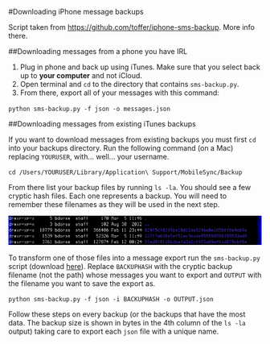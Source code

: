 #Downloading iPhone message backups

Script taken from <https://github.com/toffer/iphone-sms-backup>. More info there.

##Downloading messages from a phone you have IRL

1. Plug in phone and back up using iTunes. Make sure that you select back up to __your computer__ and not iCloud.
2. Open terminal and `cd` to the directory that contains `sms-backup.py`.
3. From there, export all of your messages with this command:

`python sms-backup.py -f json -o messages.json`

##Downloading messages from existing iTunes backups

If you want to download messages from existing backups you must first `cd` into your backups directory. Run the following command (on a Mac) replacing `YOURUSER`, with... well... your username.

	cd /Users/YOURUSER/Library/Application\ Support/MobileSync/Backup

From there list your backup files by running `ls -la`. You should see a few cryptic hash files. Each one represents a backup. You will need to remember these filenames as they will be used in the next step.

![Backup Files Screenshot](../images/backup_files_screenshot.png)

To transform one of those files into a message export run the `sms-backup.py` script (download [here](#)). Replace `BACKUPHASH` with the cryptic backup filename (not the path) whose messages you want to export and `OUTPUT` with the filename you want to save the export as.

	python sms-backup.py -f json -i BACKUPHASH -o OUTPUT.json

Follow these steps on every backup (or the backups that have the most data. The backup size is shown in bytes in the 4th column of the `ls -la` output) taking care to export each `json` file with a unique name.